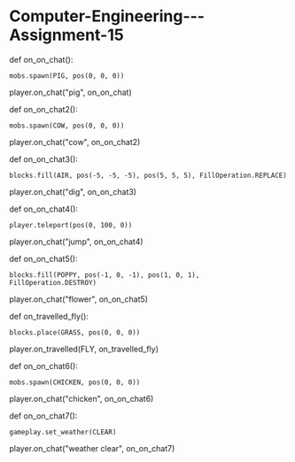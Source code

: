 # Computer-Engineering---Assignment-15
def on_on_chat():

    mobs.spawn(PIG, pos(0, 0, 0))
    
player.on_chat("pig", on_on_chat)

def on_on_chat2():

    mobs.spawn(COW, pos(0, 0, 0))
    
player.on_chat("cow", on_on_chat2)

def on_on_chat3():

    blocks.fill(AIR, pos(-5, -5, -5), pos(5, 5, 5), FillOperation.REPLACE)
    
player.on_chat("dig", on_on_chat3)

def on_on_chat4():

    player.teleport(pos(0, 100, 0))
    
player.on_chat("jump", on_on_chat4)

def on_on_chat5():

    blocks.fill(POPPY, pos(-1, 0, -1), pos(1, 0, 1), FillOperation.DESTROY)
    
player.on_chat("flower", on_on_chat5)

def on_travelled_fly():

    blocks.place(GRASS, pos(0, 0, 0))
    
player.on_travelled(FLY, on_travelled_fly)

def on_on_chat6():

    mobs.spawn(CHICKEN, pos(0, 0, 0))
    
player.on_chat("chicken", on_on_chat6)

def on_on_chat7():

    gameplay.set_weather(CLEAR)
    
player.on_chat("weather clear", on_on_chat7)
